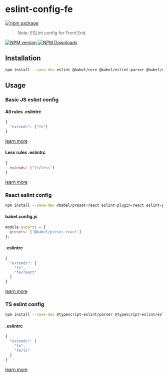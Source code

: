 # eslint-config-fe

[![npm package](https://nodei.co/npm/eslint-config-fe.png?downloads=true&downloadRank=true&stars=true)](https://www.npmjs.com/package/eslint-config-fe)

> Note:  ESLint config for Front End.

[![NPM version](https://img.shields.io/npm/v/eslint-config-fe.svg?style=flat)](https://npmjs.org/package/eslint-config-fe)
[![NPM Downloads](https://img.shields.io/npm/dm/eslint-config-fe.svg?style=flat)](https://npmjs.org/package/eslint-config-fe)

## Installation

```bash
npm install --save-dev eslint @babel/core @babel/eslint-parser @babel/eslint-plugin eslint-config-fe
```

## Usage

### Basic JS eslint config

#### All rules .eslintrc

```js
{
  "extends": ["fe"]
}
```

[learn more](https://github.com/fengxinming/eslint-config-fe/blob/main/index.js)

#### Less rules .eslintrc

```js
{
  extends: ["fe/less"]
}
```

[learn more](https://github.com/fengxinming/eslint-config-fe/blob/main/less.js)

### React eslint config

```bash
npm install --save-dev @babel/preset-react eslint-plugin-react eslint-plugin-react-hooks
```

#### babel.config.js

```js
module.exports = {
  presets: ['@babel/preset-react']
};
```

#### .eslintrc

```js
{
  "extends": [
    "fe",
    "fe/react"
  ]
}
```

[learn more](https://github.com/fengxinming/eslint-config-fe/blob/main/react/index.js)

### TS eslint config

```bash
npm install --save-dev @typescript-eslint/parser @typescript-eslint/eslint-plugin
```

#### .eslintrc

```js
{
  "extends": [
    "fe",
    "fe/ts"
  ]
}
```

[learn more](https://github.com/fengxinming/eslint-config-fe/blob/main/ts/index.js)